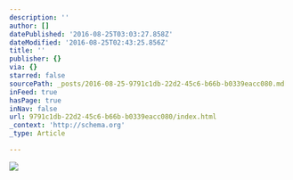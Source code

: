 ```yaml
---
description: ''
author: []
datePublished: '2016-08-25T03:03:27.858Z'
dateModified: '2016-08-25T02:43:25.856Z'
title: ''
publisher: {}
via: {}
starred: false
sourcePath: _posts/2016-08-25-9791c1db-22d2-45c6-b66b-b0339eacc080.md
inFeed: true
hasPage: true
inNav: false
url: 9791c1db-22d2-45c6-b66b-b0339eacc080/index.html
_context: 'http://schema.org'
_type: Article

---
```

![](https://the-grid-user-content.s3-us-west-2.amazonaws.com/269c948e-0621-4adf-8cb6-d6f10c67d2d0.jpg)